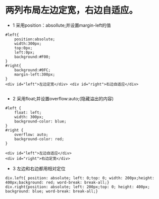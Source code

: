 # 两列布局左边定宽，右边自适应。

* 1 采用position：absollute;并设置margin-left的值

```
#left{
    position:absolute;
    width:300px;
    top:0px;
    left:0px;
    background:#F00;
}
#right{
    background:#0FC;
    margin-left:300px;
}
<div id="left">左边定宽</div> <div id="right">右边自适应</div>


```

* 2 采用float;并设置overflow:auto;(隐藏溢出的内容)

```
#left {
    float: left;
    width: 300px;
    background-color: blue;
}
#right {
    overflow: auto;
    background-color: red;
}

<div id="left">左边自适应</div>
<div id="right">右边定宽</div>
```

* 3 左边和右边都用相对定位

```
div.left{ position: absolute; left: 0;top: 0; width: 200px;height: 400px;background: red; word-break: break-all;}
div.right{position: absolute; left: 200px;top: 0; height: 400px;  background: blue; word-break: break-all;}
```
